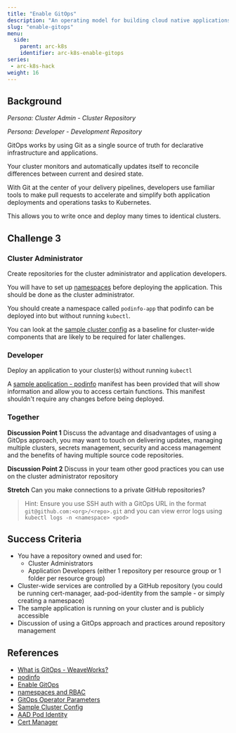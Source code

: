 ```yaml
---
title: "Enable GitOps"
description: "An operating model for building cloud native applications."
slug: "enable-gitops"
menu:
  side:
    parent: arc-k8s
    identifier: arc-k8s-enable-gitops
series:
 - arc-k8s-hack
weight: 16
---
```


## Background

*Persona: Cluster Admin - Cluster Repository*

*Persona: Developer - Development Repository*

GitOps works by using Git as a single source of truth for declarative infrastructure and applications.

Your cluster monitors and automatically updates itself to reconcile differences between current and desired state.

With Git at the center of your delivery pipelines, developers use familiar tools to make pull requests to accelerate and simplify both application deployments and operations tasks to Kubernetes.

This allows you to write once and deploy many times to identical clusters.

## Challenge 3

### Cluster Administrator

Create repositories for the cluster administrator and application developers.

You will have to set up [namespaces](https://docs.microsoft.com/azure/azure-arc/kubernetes/tutorial-use-gitops-connected-cluster#create-a-configuration) before deploying the application. This should be done as the cluster administrator.

You should create a namespace called `podinfo-app` that podinfo can be deployed into but without running `kubectl`.

You can look at the [sample cluster config](https://github.com/jasoncabot-ms/arc-for-kubernetes/tree/main/cluster-config) as a baseline for cluster-wide components that are likely to be required for later challenges.

### Developer

Deploy an application to your cluster(s) without running `kubectl`

A [sample application - podinfo](/arc/kubernetes/hack/assets/podinfo.yaml) manifest has been provided that will show information and allow you to access certain functions. This manifest shouldn't require any changes before being deployed.

### Together

**Discussion Point 1** Discuss the advantage and disadvantages of using a GitOps approach, you may want to touch on delivering updates, managing multiple clusters, secrets management, security and access management and the benefits of having multiple source code repositories.

**Discussion Point 2** Discuss in your team other good practices you can use on the cluster administrator repository

**Stretch** Can you make connections to a private GitHub repositories?

> Hint: Ensure you use SSH auth with a GitOps URL in the format `git@github.com:<org>/<repo>.git` and you can view error logs using `kubectl logs -n <namespace> <pod>`

## Success Criteria

* You have a repository owned and used for:
  * Cluster Administrators
  * Application Developers (either 1 repository per resource group or 1 folder per resource group)
* Cluster-wide services are controlled by a GitHub repository (you could be running cert-manager, aad-pod-identity from the sample - or simply creating a namespace)
* The sample application is running on your cluster and is publicly accessible
* Discussion of using a GitOps approach and practices around repository management

## References

* [What is GitOps - WeaveWorks?](https://www.weave.works/technologies/gitops/)
* [podinfo](https://github.com/stefanprodan/podinfo)
* [Enable GitOps](https://docs.microsoft.com/azure/azure-arc/kubernetes/tutorial-use-gitops-connected-cluster)
* [namespaces and RBAC](https://docs.microsoft.com/azure/azure-arc/kubernetes/tutorial-use-gitops-connected-cluster#create-a-configuration)
* [GitOps Operator Parameters](https://docs.microsoft.com/azure/azure-arc/kubernetes/tutorial-use-gitops-connected-cluster#options-supported-in----operator-params)
* [Sample Cluster Config](https://github.com/jasoncabot-ms/arc-for-kubernetes/tree/main/cluster-config)
* [AAD Pod Identity](https://azure.github.io/aad-pod-identity/docs/getting-started/installation/#quick-install)
* [Cert Manager](https://cert-manager.io/docs/installation/#default-static-install)